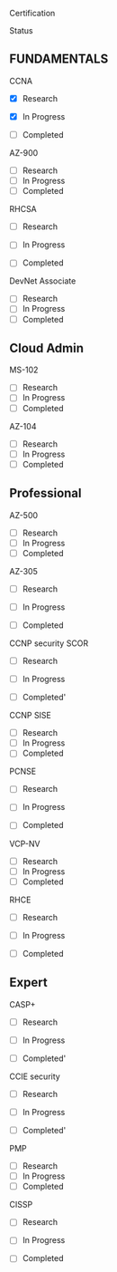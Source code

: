 

Certification

Status

## FUNDAMENTALS


CCNA

- [x] Research
- [x] In Progress
- [ ] Completed


AZ-900
- [ ] Research
- [ ] In Progress
- [ ] Completed

RHCSA
- [ ] Research
- [ ] In Progress
- [ ] Completed


DevNet Associate

- [ ] Research
- [ ] In Progress
- [ ] Completed

## Cloud Admin 

MS-102
- [ ] Research
- [ ] In Progress
- [ ] Completed

AZ-104
- [ ] Research
- [ ] In Progress
- [ ] Completed

## Professional

AZ-500
- [ ] Research
- [ ] In Progress
- [ ] Completed

AZ-305
- [ ] Research
- [ ] In Progress
- [ ] Completed



CCNP security SCOR

- [ ] Research
- [ ] In Progress
- [ ] Completed'


CCNP SISE

- [ ] Research
- [ ] In Progress
- [ ] Completed

PCNSE
- [ ] Research
- [ ] In Progress
- [ ] Completed


VCP-NV 

- [ ] Research
- [ ] In Progress
- [ ] Completed

RHCE
- [ ] Research
- [ ] In Progress
- [ ] Completed


## Expert

CASP+
- [ ] Research
- [ ] In Progress
- [ ] Completed'



CCIE security

- [ ] Research
- [ ] In Progress
- [ ] Completed'



PMP
- [ ] Research
- [ ] In Progress
- [ ] Completed

CISSP
- [ ] Research
- [ ] In Progress
- [ ] Completed





